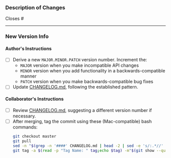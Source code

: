 ### Description of Changes
Closes #    <!-- Enter the issue number this PR addresses. If none, remove this line. -->


---
### New Version Info

#### Author's Instructions
- [ ] Derive a new `MAJOR.MINOR.PATCH` version number. Increment the:
    - `MAJOR` version when you make incompatible API changes
    - `MINOR` version when you add functionality in a backwards-compatible manner
    - `PATCH` version when you make backwards-compatible bug fixes
- [ ] Update [CHANGELOG.md](https://github.com/scrooloose/nerdtree/blob/master/CHANGELOG.md), following the established pattern.
#### Collaborator's Instructions
- [ ] Review [CHANGELOG.md](https://github.com/scrooloose/nerdtree/blob/master/CHANGELOG.md), suggesting a different version number if necessary.
- [ ] After merging, tag the commit using these (Mac-compatible) bash commands:
    ```bash
    git checkout master
    git pull
    sed -n "$(grep -n '####' CHANGELOG.md | head -2 | sed -e 's/:.*//' | sed 'N;s/\n/,/')p" CHANGELOG.md | sed '$d'
    git tag -a $(read -p "Tag Name: " tag;echo $tag) -m"$(git show --quiet --pretty=%s)";git push origin --tags
    ```
